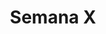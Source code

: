 ---
title: Semana X
menu:
  sidebar:
    name: Semana X
    identifier: gen_ia_semana_X
    parent: gen_ia
draft: true
---